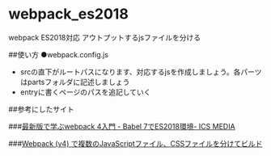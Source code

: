 # webpack_es2018
webpack ES2018対応 アウトプットするjsファイルを分ける


##使い方
●webpack.config.js
- srcの直下がルートパスになります、対応するjsを作成しましょう。各パーツはpartsフォルダに記述しましょう
- entryに書くページのパスを追記していく


##参考にしたサイト

###[最新版で学ぶwebpack 4入門 - Babel 7でES2018環境- ICS MEDIA](https://ics.media/entry/16028#webpack-babel-esnext)

###[Webpack (v4) で複数のJavaScriptファイル、CSSファイルを分けてビルド](https://blog.hirokiky.org/entry/2018/05/03/172317)